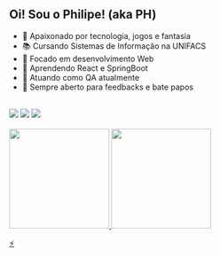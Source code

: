 ## Oi! Sou o Philipe! (aka PH)

-   💚 Apaixonado por tecnologia, jogos e fantasia
-   📚 Cursando Sistemas de Informação na UNIFACS
-   🗻 Focado em desenvolvimento Web
-   🌱 Aprendendo React e SpringBoot
-   💼 Atuando como QA atualmente
-   🕺 Sempre aberto para feedbacks e bate papos

<div> 
  <br>
  <a href="https://twitter.com/imph_ill" target="_blank"><img src="https://img.shields.io/badge/-Twitter-%231DA1F2?style=for-the-badge&logo=twitter&logoColor=white&target=_blank" target="_blank"></a>
  <a href = "mailto:philipe_02@hotmail.com"><img src="https://img.shields.io/badge/-hotmail-%23333?style=for-the-badge&logo=gmail&logoColor=white" target="_blank"/></a>
  <a href="https://www.linkedin.com/in/philipe-santos-b6985116a/" target="_blank"><img src="https://img.shields.io/badge/-LinkedIn-%230077B5?style=for-the-badge&logo=linkedin&logoColor=white" target="_blank"></a>
</div>

<div>
<br>
  <a href="https://github.com/philipe02">
  <img height="180em" src="https://github-readme-stats.vercel.app/api?username=philipe02&count_private=true&include_all_commits=true&show_icons=true&theme=merko"/>
  <img height="180em" src="https://github-readme-stats.vercel.app/api/top-langs/?username=philipe02&theme=merko&layout=compact"/>
</div>

⚡
